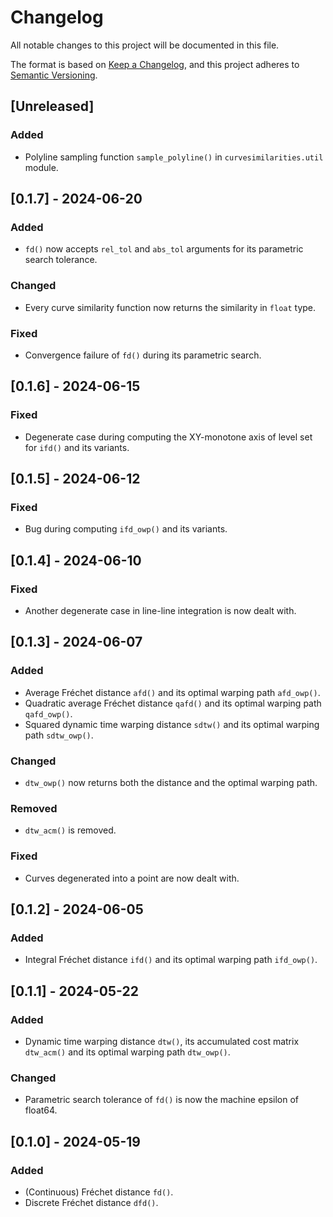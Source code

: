 # Changelog

All notable changes to this project will be documented in this file.

The format is based on [Keep a Changelog](https://keepachangelog.com/en/1.1.0/),
and this project adheres to [Semantic Versioning](https://semver.org/spec/v2.0.0.html).

## [Unreleased]

### Added

- Polyline sampling function `sample_polyline()` in `curvesimilarities.util` module.

## [0.1.7] - 2024-06-20

### Added

- `fd()` now accepts `rel_tol` and `abs_tol` arguments for its parametric search tolerance.

### Changed

- Every curve similarity function now returns the similarity in `float` type.

### Fixed

- Convergence failure of `fd()` during its parametric search.

## [0.1.6] - 2024-06-15

### Fixed

- Degenerate case during computing the XY-monotone axis of level set for `ifd()` and its variants.

## [0.1.5] - 2024-06-12

### Fixed

- Bug during computing `ifd_owp()` and its variants.

## [0.1.4] - 2024-06-10

### Fixed

- Another degenerate case in line-line integration is now dealt with.

## [0.1.3] - 2024-06-07

### Added

- Average Fréchet distance `afd()` and its optimal warping path `afd_owp()`.
- Quadratic average Fréchet distance `qafd()` and its optimal warping path `qafd_owp()`.
- Squared dynamic time warping distance `sdtw()` and its optimal warping path `sdtw_owp()`.

### Changed

- `dtw_owp()` now returns both the distance and the optimal warping path.

### Removed

- `dtw_acm()` is removed.

### Fixed

- Curves degenerated into a point are now dealt with.

## [0.1.2] - 2024-06-05

### Added

- Integral Fréchet distance `ifd()` and its optimal warping path `ifd_owp()`.

## [0.1.1] - 2024-05-22

### Added

- Dynamic time warping distance `dtw()`, its accumulated cost matrix `dtw_acm()` and its optimal warping path `dtw_owp()`.

### Changed

- Parametric search tolerance of `fd()` is now the machine epsilon of float64.

## [0.1.0] - 2024-05-19

### Added

- (Continuous) Fréchet distance `fd()`.
- Discrete Fréchet distance `dfd()`.
